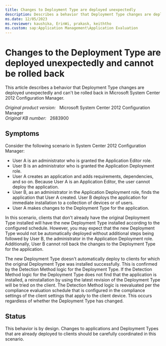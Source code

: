 ```yaml
---
title: Changes to Deployment Type are deployed unexpectedly
description: Describes a behavior that Deployment Type changes are deployed unexpectedly and can't be rolled back.
ms.date: 12/05/2023
ms.reviewer: kaushika, ErinWi, prakask, keiththo
ms.custom: sap:Application Management\Application Evaluation
---
```

# Changes to the Deployment Type are deployed unexpectedly and cannot be rolled back

This article describes a behavior that Deployment Type changes are deployed unexpectedly and can't be rolled back in Microsoft System Center 2012 Configuration Manager.

_Original product version:_ &nbsp; Microsoft System Center 2012 Configuration Manager  
_Original KB number:_ &nbsp; 2683900

## Symptoms

Consider the following scenario in System Center 2012 Configuration Manager:

- User A is an administrator who is granted the Application Editor role.
- User B is an administrator who is granted the Application Deployment role.
- User A creates an application and adds requirements, dependencies, and so on. Because User A is an Application Editor, the user cannot deploy the application.
- User B, as an administrator in the Application Deployment role, finds the application that User A created. User B deploys the application for immediate installation to a collection of devices or of users.
- User A makes changes to the Deployment Type for the application.

In this scenario, clients that don't already have the original Deployment Type installed will have the new Deployment Type installed according to the configured schedule. However, you may expect that the new Deployment Type would not be automatically deployed without additional steps being followed by User B, the administrator in the Application Deployment role. Additionally, User B cannot roll back the changes to the Deployment Type for the application.

The new Deployment Type doesn't automatically deploy to clients for which the original Deployment Type was installed successfully. This is confirmed by the Detection Method logic for the Deployment Type. If the Detection Method logic for the Deployment Type does not find that the application is installed, a reinstallation by using the latest revision of the Deployment Type will be tried on the client. The Detection Method logic is reevaluated per the compliance evaluation schedule that is configured in the compliance settings of the client settings that apply to the client device. This occurs regardless of whether the Deployment Type has changed.

## Status

This behavior is by design. Changes to applications and Deployment Types that are already deployed to clients should be carefully coordinated in this scenario.
